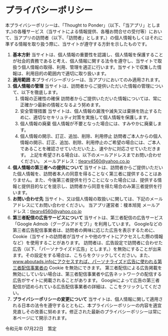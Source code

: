 # プライバシーポリシー
本プライバシーポリシーは、「Thought to Ponder」（以下、「当アプリ」とします。)の各種サービス（当サイトによる情報提供、各種お問合せの受付等）において、当アプリの訪問者（以下、「訪問者」とします。）の個人情報もしくはそれに準ずる情報を取り扱う際に、当サイトが遵守する方針を示したものです。
1. **基本方針**
当サイトは、個人情報の重要性を認識し、個人情報を保護することが社会的責務であると考え、個人情報に関する法令を遵守し、当サイトで取扱う個人情報の取得、利用、管理を適正に行います。当サイトで収集した情報は、利用目的の範囲内で適切に取り扱います。
2. **適用範囲**
本プライバシーポリシーは、当アプリにおいてのみ適用されます。
3. **個人情報の管理**
当サイトは、訪問者からご提供いただいた情報の管理について、以下を徹底します。
    1. 情報の正確性の確保
訪問者からご提供いただいた情報については、常に正確かつ最新の情報となるよう努めます。
    2. 安全管理措置
当サイトは、個人情報の漏洩や滅失又は棄損を防止するために、適切なセキリュティ対策を実施して個人情報を保護します。
    3. 個人情報の廃棄
個人情報が不要となった場合には、すみやかに廃棄します。
    4. 個人情報の開示、訂正、追加、削除、利用停止
訪問者ご本人からの個人情報の開示、訂正、追加、削除、利用停止のご希望の場合には、ご本人であることを確認させていただいた上、速やかに対応させていただきます。
上記を希望される場合は、以下のメールアドレスまでお問い合わせください。
メールアドレス：tleqrv4560@yahoo.co.jp
4. **個人情報の第三者への提供について**
当サイトは、訪問者からご提供いただいた個人情報を、訪問者本人の同意を得ることなく第三者に提供することはありません。また、今後第三者提供を行うことになった場合には、提供する情報と提供目的などを提示し、訪問者から同意を得た場合のみ第三者提供を行います。
5. **お問い合わせ先**
当サイト、又は個人情報の取扱いに関しては、下記のメールアドレスにてお問い合わせください。
当アプリ運営者：榎本旭晃
メールアドレス：tleqrv4560@yahoo.co.jp
6. **第三者配信の広告サービスについて**
当サイトは、第三者配信の広告サービス「Google Admob（グーグルアドモブ）」を利用しています。
Googleなどの第三者広告配信事業者は、訪問者の興味に応じた広告を表示するために、Cookie（当サイトの訪問者が当サイトや他のサイトにアクセスした際の情報など）を使用することがあります。
訪問者は、広告設定で訪問者に合わせた広告（以下、「パーソナライズド広告」とします。）を無効にすることが出来ます。その設定をする場合は、こちらをクリックしてください。また、www.aboutads.infoにアクセスすれば、パーソナライズド広告に使われる第三者配信事業者の Cookie を無効にできます。
第三者配信による広告掲載を無効にしていない場合は、第三者配信事業者や広告ネットワークの配信する広告がサイトに掲載されることがあります。
Googleによって広告の第三者配信が認められている広告配信事業者の詳細は、ここをクリックしてください。
7. **プライバシーポリシーの変更について**[](https://)
当サイトは、個人情報に関して適用される日本の法令を遵守するとともに、本プライバシーポリシーの内容を適宜見直しその改善に努めます。修正された最新のプライバシーポリシーは常に本ページにて開示されます。

令和元年 07月22日　策定